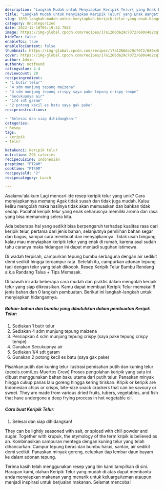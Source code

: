 ```yaml
---
description: "Langkah Mudah untuk Menyiapkan Keripik Telur{ yang Enak Banget"
title: "Langkah Mudah untuk Menyiapkan Keripik Telur{ yang Enak Banget"
slug: 1835-langkah-mudah-untuk-menyiapkan-keripik-telur-yang-enak-banget
category: Uncategorized
date: 2022-12-10T04:19:52.755Z
image: https://img-global.cpcdn.com/recipes/17a1266da29c7072/680x482cq70/keripik-telur-foto-resep-utama.jpg
hideToc: false
enableToc: true
enableTocContent: false
thumbnail: https://img-global.cpcdn.com/recipes/17a1266da29c7072/680x482cq70/keripik-telur-foto-resep-utama.jpg
cover: https://img-global.cpcdn.com/recipes/17a1266da29c7072/680x482cq70/keripik-telur-foto-resep-utama.jpg
author: Admin
authorAv: notfound
ratingvalue: 4.4
reviewcount: 20
recipeingredient:
- "1 butir telur"
- "4 sdm munjung tepung maizena"
- "4 sdm munjung tepung crispy saya pake tepung crispy tempe"
- "Secukupnya air"
- "1/4 sdt garam"
- "2 potong kecil es batu saya gak pake"
recipeinstructions:

- "Selesai dan siap dihidangkan!"
categories:
- Resep
tags:
- keripik
- telur

katakunci: keripik telur 
nutrition: 293 calories
recipecuisine: Indonesian
preptime: "PT24M"
cooktime: "PT49M"
recipeyield: "2"
recipecategory: Lunch

---
```



Asalamu'alaikum Lagi mencari ide resep keripik telur yang unik? Cara menyiapkannya memang Agak tidak susah dan tidak juga mudah. Kalau keliru mengolah maka hasilnya tidak akan memuaskan dan bahkan tidak sedap. Padahal keripik telur yang enak seharusnya memiliki aroma dan rasa yang bisa memancing selera kita.


Ada beberapa hal yang sedikit bisa berpengaruh terhadap kualitas rasa dari keripik telur, pertama dari jenis bahan, selanjutnya pemilihan bahan segar dan bagus, sampai cara membuat dan menyajikannya. Tidak usah bingung kalau mau menyiapkan keripik telur yang enak di rumah, karena asal sudah tahu caranya maka hidangan ini dapat menjadi suguhan istimewa.

Di wadah terpisah, campurkan tepung bumbu serbaguna dengan air sedikit demi sedikit hingga tercampur rata. Setelah itu, campurkan adonan tepung tadi dengan telur yang telah dikocok. Resep Keripik Telur Bumbu Rendang a.k.a Randang Talua + Tips Memasak.


Di bawah ini ada beberapa cara mudah dan praktis dalam mengolah keripik telur yang siap dikreasikan. Kamu dapat membuat Keripik Telur memakai 6 jenis bahan dan 0 langkah pembuatan. Berikut ini langkah-langkah untuk menyiapkan hidangannya.

<!--inarticleads1-->

##### Bahan-bahan dan bumbu yang dibutuhkan dalam pembuatan Keripik Telur:

1. Sediakan 1 butir telur
1. Sediakan 4 sdm munjung tepung maizena
1. Persiapkan 4 sdm munjung tepung crispy (saya pake tepung crispy tempe)
1. Gunakan Secukupnya air
1. Sediakan 1/4 sdt garam
1. Gunakan 2 potong kecil es batu (saya gak pake)


Pisahkan putih dan kuning telur ilustrasi pemisahan putih dan kuning telur (pexels.com/Los Muertos Crew) Proses pengolahan keripik yang satu ini dibuat menggunakan bahan baku utama dari putih telur. Panaskan minyak hingga cukup panas lalu goreng hingga kering tiriskan. Kripik or keripik are Indonesian chips or crisps, bite-size snack crackers that can be savoury or sweet. They are made from various dried fruits, tubers, vegetables, and fish that have undergone a deep frying process in hot vegetable oil. 

<!--inarticleads2-->

##### Cara buat Keripik Telur:


1. Selesai dan siap dihidangkan!

They can be lightly seasoned with salt, or spiced with chili powder and sugar. Together with krupuk, the etymology of the term kripik is believed as an. Kombinasikan campuran mentega dengan kuning telur yang telah dihancurkan. Campur tepung beras dan bumbu halus, santan, air sedikit demi sedikit. Panaskan minyak goreng, celupkan tiap lembar daun bayam ke dalam adonan tepung. 

Terima kasih telah menggunakan resep yang tim kami tampilkan di sini. Harapan kami, olahan Keripik Telur yang mudah di atas dapat membantu anda menyiapkan makanan yang menarik untuk keluarga/teman ataupun menjadi inspirasi untuk berjualan makanan. Selamat mencoba!
